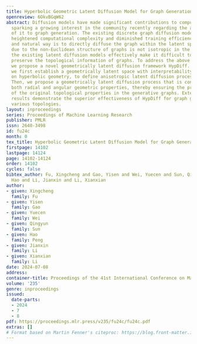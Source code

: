 ```yaml
---
title: Hyperbolic Geometric Latent Diffusion Model for Graph Generation
openreview: 6OkvBGqW62
abstract: Diffusion models have made significant contributions to computer vision,
  sparking a growing interest in the community recently regarding the application
  of it to graph generation. The existing discrete graph diffusion models exhibit
  heightened computational complexity and diminished training efficiency. A preferable
  and natural way is to directly diffuse the graph within the latent space. However,
  due to the non-Euclidean structure of graphs is not isotropic in the latent space,
  the existing latent diffusion models effectively make it difficult to capture and
  preserve the topological information of graphs. To address the above challenges,
  we propose a novel geometrically latent diffusion framework HypDiff. Specifically,
  we first establish a geometrically latent space with interpretability measures based
  on hyperbolic geometry, to define anisotropic latent diffusion processes for graphs.
  Then, we propose a geometrically latent diffusion process that is constrained by
  both radial and angular geometric properties, thereby ensuring the preservation
  of the original topological properties in the generative graphs. Extensive experimental
  results demonstrate the superior effectiveness of HypDiff for graph generation with
  various topologies.
layout: inproceedings
series: Proceedings of Machine Learning Research
publisher: PMLR
issn: 2640-3498
id: fu24c
month: 0
tex_title: Hyperbolic Geometric Latent Diffusion Model for Graph Generation
firstpage: 14102
lastpage: 14124
page: 14102-14124
order: 14102
cycles: false
bibtex_author: Fu, Xingcheng and Gao, Yisen and Wei, Yuecen and Sun, Qingyun and Peng,
  Hao and Li, Jianxin and Li, Xianxian
author:
- given: Xingcheng
  family: Fu
- given: Yisen
  family: Gao
- given: Yuecen
  family: Wei
- given: Qingyun
  family: Sun
- given: Hao
  family: Peng
- given: Jianxin
  family: Li
- given: Xianxian
  family: Li
date: 2024-07-08
address:
container-title: Proceedings of the 41st International Conference on Machine Learning
volume: '235'
genre: inproceedings
issued:
  date-parts:
  - 2024
  - 7
  - 8
pdf: https://proceedings.mlr.press/v235/fu24c/fu24c.pdf
extras: []
# Format based on Martin Fenner's citeproc: https://blog.front-matter.io/posts/citeproc-yaml-for-bibliographies/
---
```

